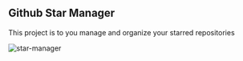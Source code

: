 ## Github Star Manager

This project is to you manage and organize your starred repositories

![star-manager](https://user-images.githubusercontent.com/13812512/32416638-94f05f3c-c233-11e7-87dd-5f349e8b3eb0.png)
